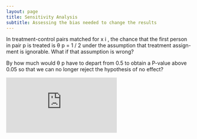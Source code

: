 ```yaml
---
layout: page
title: Sensitivity Analysis
subtitle: Assessing the bias needed to change the results
---
```


In treatment-control pairs matched for x i , the chance that the first person
in pair p is treated is θ p = 1 / 2 under the assumption that treatment assign-
ment is ignorable. What if that assumption is wrong?

By how much would θ p have to depart from 0.5 to obtain a P-value above 0.05 so that we can no longer reject the hypothesis of no effect?

![gamma](https://latex.codecogs.com/gif.latex?%5Cfrac%7B1%7D%7B%5CGamma%7D%20%5Cleq%20%5Cfrac%7B%5Cpi_k%20%281%20-%20%5Cpi_k%29%7D%7B%5Cpi_l%20%281%20-%20%5Cpi_l%29%20%7D%20%5Cleq%20%5CGamma)
